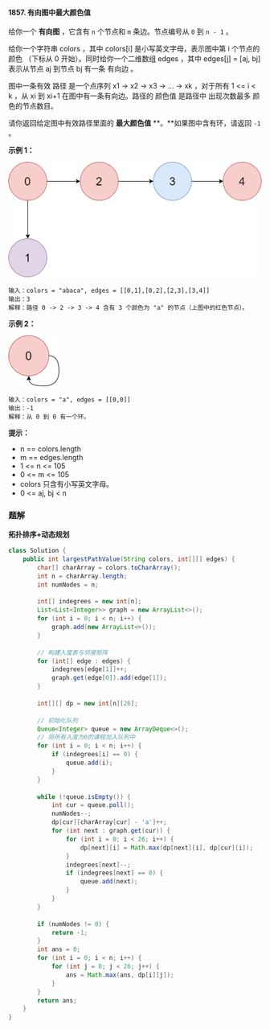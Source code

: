 #### 1857. 有向图中最大颜色值

给你一个 **有向图** ，它含有 `n` 个节点和 `m` 条边。节点编号从 `0` 到 `n - 1` 。

给你一个字符串 colors ，其中 colors[i] 是小写英文字母，表示图中第 i 个节点的 颜色 （下标从 0 开始）。同时给你一个二维数组 edges ，其中 edges[j] = [aj, bj] 表示从节点 aj 到节点 bj 有一条 有向边 。

图中一条有效 路径 是一个点序列 x1 -> x2 -> x3 -> ... -> xk ，对于所有 1 <= i < k ，从 xi 到 xi+1 在图中有一条有向边。路径的 颜色值 是路径中 出现次数最多 颜色的节点数目。

请你返回给定图中有效路径里面的 **最大颜色值** **。**如果图中含有环，请返回 `-1` 。

**示例 1：**

![img](./images/有向图中最大颜色值/1.jpg)

```shell
输入：colors = "abaca", edges = [[0,1],[0,2],[2,3],[3,4]]
输出：3
解释：路径 0 -> 2 -> 3 -> 4 含有 3 个颜色为 "a" 的节点（上图中的红色节点）。
```

**示例 2：**

![img](./images/有向图中最大颜色值/2.jpg)

```shell
输入：colors = "a", edges = [[0,0]]
输出：-1
解释：从 0 到 0 有一个环。
```

**提示：**

* n == colors.length
* m == edges.length
* 1 <= n <= 105
* 0 <= m <= 105
* colors 只含有小写英文字母。
* 0 <= aj, bj < n

### 题解

**拓扑排序+动态规划**

```java
class Solution {
    public int largestPathValue(String colors, int[][] edges) {
        char[] charArray = colors.toCharArray();
        int n = charArray.length;
        int numNodes = n;

        int[] indegrees = new int[n];
        List<List<Integer>> graph = new ArrayList<>();
        for (int i = 0; i < n; i++) {
            graph.add(new ArrayList<>());
        }

        // 构建入度表与邻接矩阵
        for (int[] edge : edges) {
            indegrees[edge[1]]++;
            graph.get(edge[0]).add(edge[1]);
        }

        int[][] dp = new int[n][26];

        // 初始化队列
        Queue<Integer> queue = new ArrayDeque<>();
        // 将所有入度为0的课程加入队列中
        for (int i = 0; i < n; i++) {
            if (indegrees[i] == 0) {
                queue.add(i);
            }
        }

        while (!queue.isEmpty()) {
            int cur = queue.poll();
            numNodes--;
            dp[cur][charArray[cur] - 'a']++;
            for (int next : graph.get(cur)) {
                for (int i = 0; i < 26; i++) {
                    dp[next][i] = Math.max(dp[next][i], dp[cur][i]);
                }
                indegrees[next]--;
                if (indegrees[next] == 0) {
                    queue.add(next);
                }
            }
        }

        if (numNodes != 0) {
            return -1;
        }
        int ans = 0;
        for (int i = 0; i < n; i++) {
            for (int j = 0; j < 26; j++) {
                ans = Math.max(ans, dp[i][j]);
            }
        }
        return ans;
    }
}
```

